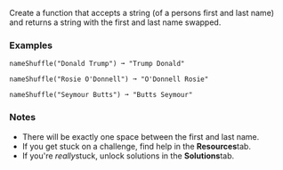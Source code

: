 Create a function that accepts a string (of a persons first and last name) and returns a string with the first and last name swapped.


### Examples ###
    nameShuffle("Donald Trump") ➞ "Trump Donald"

    nameShuffle("Rosie O'Donnell") ➞ "O'Donnell Rosie"

    nameShuffle("Seymour Butts") ➞ "Butts Seymour"


### Notes ###
*   There will be exactly one space between the first and last name.
*   If you get stuck on a challenge, find help in the **Resources**tab.
*   If you're *really*stuck, unlock solutions in the **Solutions**tab.